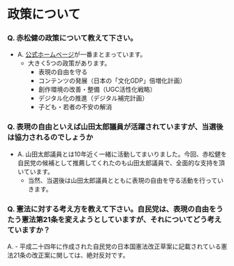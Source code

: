 # 政策について

### Q. 赤松健の政策について教えて下さい。
- A. [公式ホームページ](https://kenakamatsu.jp/basic-policy)が一番まとまっています。
  - 大きく5つの政策があります。
    - 表現の自由を守る
    - コンテンツの発展（日本の「文化GDP」倍増化計画）
    - 創作環境の改善・整備（UGC活性化戦略）
    - デジタル化の推進（デジタル補完計画）
    - 子ども・若者の不安の解消

### Q. 表現の自由といえば山田太郎議員が活躍されていますが、当選後は協力されるのでしょうか
- A. 山田太郎議員とは10年近く一緒に活動してまいりました。今回、赤松健を自民党の候補として推薦してくれたのも山田太郎議員で、全面的な支持を頂いています。
  - 当然、当選後は山田太郎議員とともに表現の自由を守る活動を行っていきます。

### Q. 憲法に対する考え方を教えて下さい。自民党は、表現の自由をうたう憲法第21条を変えようとしていますが、それについてどう考えていますか？
A. - 平成二十四年に作成された自民党の日本国憲法改正草案に記載されている憲法21条の改正案に関しては、絶対反対です。


